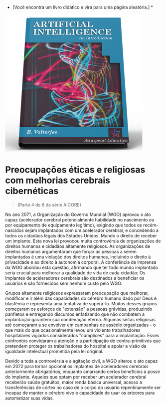 * [Você encontra um livro didático e vira para uma página aleatória.] *

![AI Textbook](/resources/lore/textbookAI440.png)
# Preocupações éticas e religiosas com melhorias cerebrais cibernéticas
> (Parte 4 de 8 da série AICORE)

No ano 2071, a Organização do Governo Mundial (WGO) aprovou o ato capaz (acelerador cerebral potencialmente habilidade no nascimento ou por equipamento de equipamento legítimo), exigindo que todos os recém-nascidos sejam implantados com um acelerador cerebral, e concedendo a todos os cidadãos legais dos Estados Unidos. Mundo o direito de receber um implante. Esta nova lei provocou muita controvérsia de organizações de direitos humanos e cidadãos altamente religiosos. As organizações de direitos humanos argumentaram que forçar as pessoas a serem implantadas é uma violação dos direitos humanos, incluindo o direito à privacidade e ao direito à autonomia corporal. A conferência de imprensa da WGO abordou esta questão, afirmando que ter todo mundo implantado seria crucial para melhorar a qualidade de vida de cada cidadão; Os implantes de aceleradores cerebrais são destinados a beneficiar os usuários e são fornecidos sem nenhum custo pelo WGO.

Grupos altamente religiosos expressaram preocupação que melhorar, modificar e ir além das capacidades do cérebro humano dado por Deus é blasfêmia e representa uma tentativa de superá-lo. Muitos desses grupos começaram os esforços de "extensão" a pessoas grávidas, produzindo panfletos e entregando discursos enfatizando que não combatem a implantação garantem sua condenação eterna. Algumas seitas religiosas até começaram a se envolver em campanhas de assédio organizadas - o que mais do que ocasionalmente levou um violento trabalhadores hospitalares vigiados considerados "cúmplices" para a implantação. Esses confrontos convidaram a atenção e a participação de contra-primitivos que pretendem proteger os trabalhadores do hospital e apoiar a visão da igualdade intelectual prometida pela lei original.

Devido a toda a controvérsia e a agitação civil, a WGO alterou o ato capaz em 2072 para tornar opcional os implantes de aceleradores cerebrais anteriormente obrigatórios, enquanto amarrando certos benefícios à posse do implante. Aqueles que optam por receber um acelerador cerebral receberão saúde gratuitos, maior renda básica universal, acesso a transferências de córtex no caso de o corpo do usuário repentinamente ser incapaz de manter o cérebro vivo e capacidade de usar os ericores para automatizar suas vidas.
